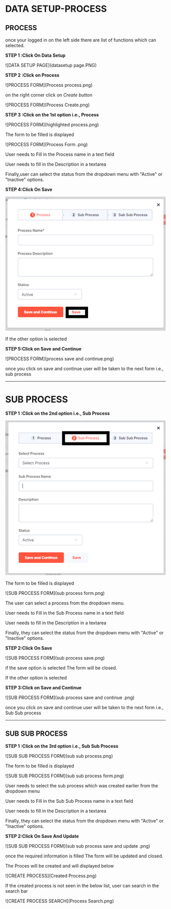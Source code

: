 # **DATA SETUP-PROCESS**

## **PROCESS**

once your logged in on the left side there are list of functions which can selected.

**STEP 1 :Click On Data Setup**

 ![DATA SETUP PAGE](datasetup page.PNG)

**STEP 2 :Click on Process**

![PROCESS FORM](Process process.png)

 on the right corner click on *Create button*

![PROCESS FORM](Process Create.png)

**STEP 3 :Click on the 1st option i.e., Process**

![PROCESS FORM](highlighted process.png)

The form to be filled is displayed 

![PROCESS FORM](Process Form .png)

User needs to Fill in the  Process name in a text field

User needs to fill in the Description  in a textarea 
 
Finally,user can select the status from the dropdown menu with "Active" or "Inactive" options.

**STEP 4:Click On Save**

![PROCESS FORM](ProcessSave.png)

If the other option is selected 

**STEP 5:Click on Save and Continue**

![PROCESS FORM](process save and continue.png)

once you click on save and continue user will be taken to the next form i.e., sub process

--------------------------------------------------------------------------------------------------------------------

# **SUB PROCESS**

**STEP 1 :Click on the 2nd option i.e., Sub Process**

![SUB PROCESS FORM](subprocess.png)

The form to be filled is displayed 

![SUB PROCESS FORM](sub process form.png)

The user can select a process from the dropdown menu.

User needs to Fill in the Sub Process name in a text field

User needs to fill in the Description  in a textarea 
 
Finally, they can select the status from the dropdown menu with "Active" or "Inactive" options.

**STEP 2:Click On Save**

![SUB PROCESS FORM](sub process save.png)
 
if the save option is selected The form will be closed.

If the other option is selected 

**STEP 3:Click on Save and Continue**

![SUB PROCESS FORM](sub process save and continue .png)

once you click on save and continue user will be taken to the next form i.e., Sub Sub process

---------------------------------------------------------------------------------------------------------------------

## **SUB SUB PROCESS**

**STEP 1 :Click on the 3rd option i.e., Sub Sub Process**

![SUB SUB PROCESS FORM](sub sub process.png)

The form to be filled is displayed 

![SUB SUB PROCESS FORM](sub sub process form.png)

User needs to select the sub process which was created earlier from the dropdown menu

User needs to Fill in the Sub Sub Process name in a text field

User needs to fill in the Description  in a textarea 
 
Finally, they can select the status from the dropdown menu with "Active" or "Inactive" options.

**STEP 2:Click On Save And Update**

![SUB SUB PROCESS FORM](sub sub process save and update .png)
 
once the required information is filled The form will be updated and closed.

The Proces will be created and will displayed below 

![CREATE PROCESS](Created Process.png)

If the created process is not seen in the below list, user can search in the search bar 

![CREATE PROCESS SEARCH](Process Search.png)









